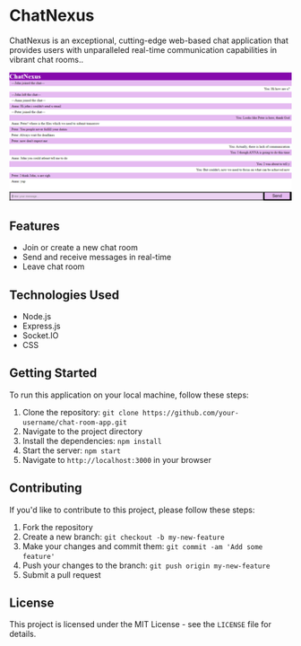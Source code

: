 # ChatNexus
ChatNexus is an exceptional, cutting-edge web-based chat application that provides users with unparalleled real-time communication capabilities in vibrant chat rooms..

<img src ="https://github.com/atisamhaq123/ChatNexus/blob/main/image/asa.PNG">

## Features
- Join or create a new chat room
- Send and receive messages in real-time
- Leave chat room

## Technologies Used

- Node.js
- Express.js
- Socket.IO
- CSS

## Getting Started

To run this application on your local machine, follow these steps:

1. Clone the repository: `git clone https://github.com/your-username/chat-room-app.git`
2. Navigate to the project directory
3. Install the dependencies: `npm install`
4. Start the server: `npm start`
5. Navigate to `http://localhost:3000` in your browser

## Contributing

If you'd like to contribute to this project, please follow these steps:

1. Fork the repository
2. Create a new branch: `git checkout -b my-new-feature`
3. Make your changes and commit them: `git commit -am 'Add some feature'`
4. Push your changes to the branch: `git push origin my-new-feature`
5. Submit a pull request

## License

This project is licensed under the MIT License - see the `LICENSE` file for details.


